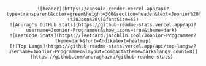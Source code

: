 <div align="center">

    ![header](https://capsule-render.vercel.app/api?type=transparent&color=green&height=300&section=header&text=Joonior%20Programmer%20\(%20Joon%20\)&fontSize=65)
    ![Anurag's GitHub stats](https://github-readme-stats.vercel.app/api?username=Joonior-Programmer&show_icons=true&theme=dark) 
    ![LeetCode Stats](https://leetcard.jacoblin.cool/Joonior-Programmer?theme=dark&font=Andika&ext=heatmap)
    [![Top Langs](https://github-readme-stats.vercel.app/api/top-langs/?username=Joonior-Programmer&layout=compact&theme=dark&langs_count=8)](https://github.com/anuraghazra/github-readme-stats) 
</div>

<!--
**Joonior-Programmer/Joonior-Programmer** is a ✨ _special_ ✨ repository because its `README.md` (this file) appears on your GitHub profile.

Here are some ideas to get you started:

- 🔭 I’m currently working on ...
- 🌱 I’m currently learning ...
- 👯 I’m looking to collaborate on ...
- 🤔 I’m looking for help with ...
- 💬 Ask me about ...
- 📫 How to reach me: ...
- 😄 Pronouns: ...
- ⚡ Fun fact: ...
-->
